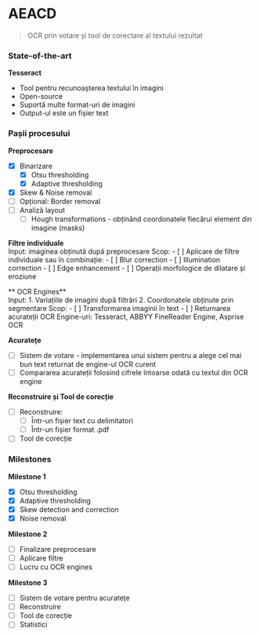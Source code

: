 # AEACD

> OCR prin votare și tool de corectare al textului rezultat  
  
  
  
### State-of-the-art  

**Tesseract**
- Tool pentru recunoașterea textului în imagini
- Open-source
- Suportă multe format-uri de imagini
- Output-ul este un fișier text  

### Pașii procesului  

**Preprocesare**  
- [x] Binarizare
	- [x] Otsu thresholding
	- [x] Adaptive thresholding
- [x] Skew & Noise removal
- [ ] Opțional: Border removal
- [ ] Analiză layout
	- [ ] Hough transformations - obținând coordonatele fiecărui element din imagine (masks)  

**Filtre individuale**  
Input: imaginea obținută după preprocesare
Scop: 
	- [ ] Aplicare de filtre individuale sau în combinație:
		- [ ] Blur correction
		- [ ] Illumination correction
		- [ ] Edge enhancement
		- [ ] Operații morfologice de dilatare și eroziune  

** OCR Engines**  
Input: 
	1. Variațiile de imagini după filtrări
	2. Coordonatele obținute prin segmentare
Scop: 
	- [ ] Transformarea imaginii în text
	- [ ] Returnarea acurateții
OCR Engine-uri: Tesseract, ABBYY FineReader Engine, Asprise OCR  

**Acuratețe**  
- [ ] Sistem de votare - implementarea unui sistem pentru a alege cel mai bun text returnat de engine-ul OCR curent
- [ ] Compararea acurateții folosind cifrele întoarse odată cu textul din OCR engine  

**Reconstruire și Tool de corecție**  
- [ ] Reconstruire:
	- [ ] Într-un fișier text cu delimitatori
	- [ ] Într-un fișier format .pdf
- [ ] Tool de corecție  

### Milestones  

**Milestone 1**  
- [x] Otsu thresholding
- [x] Adaptive thresholding
- [x] Skew detection and correction
- [x] Noise removal  

**Milestone 2**  
- [ ] Finalizare preprocesare
- [ ] Aplicare filtre
- [ ] Lucru cu OCR engines  

**Milestone 3**  
- [ ] Sistem de votare pentru acuratețe
- [ ] Reconstruire
- [ ] Tool de corecție
- [ ] Statistici
